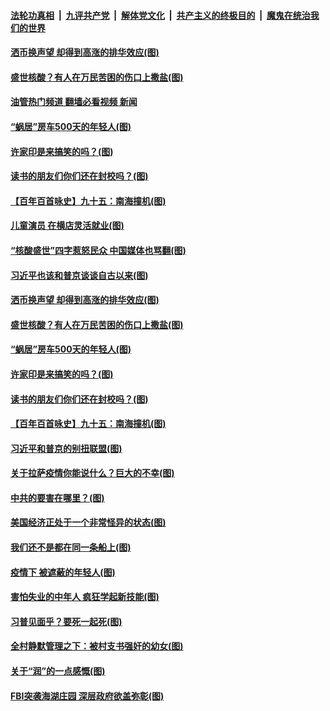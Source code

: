 ####  [法轮功真相](../../../../basic/blob/master/README.md?t=09192231) &nbsp;|&nbsp; [九评共产党](../../../../9ping.md/blob/master/README.md?t=09192231) &nbsp;|&nbsp; [解体党文化](../../../../jtdwh.md/blob/master/README.md?t=09192231)  &nbsp;|&nbsp; [共产主义的终极目的](../../../../gczydzjmd.md/blob/master/README.md?t=09192231) &nbsp;|&nbsp; [魔鬼在统治我们的世界](../../../../mgztzwmdsj.md/blob/master/README.md?t=09192231) 

#### [洒币换声望 却得到高涨的排华效应(图)](../pages/p4/1017019.md?t=09192231) 

#### [盛世核酸？有人在万民苦困的伤口上撒盐(图)](../pages/p4/1016962.md?t=09192231) 

#### [油管热门频道 翻墙必看视频 新闻](http://45.76.130.85:81/youtube.html?09192231)

#### [“蜗居”房车500天的年轻人(图)](../pages/p4/1016970.md?t=09192231) 

#### [许家印是来搞笑的吗？(图)](../pages/p4/1016956.md?t=09192231) 

#### [读书的朋友们你们还在封校吗？(图)](../pages/p4/1016958.md?t=09192231) 

#### [【百年百首咏史】九十五：南海撞机(图)](../pages/p4/1016963.md?t=09192231) 

#### [儿童演员 在横店灵活就业(图)](../pages/p4/1017022.md?t=09192231) 

#### [“核酸盛世”四字惹怒民众 中国媒体也骂翻(图)](../pages/p4/1017021.md?t=09192231) 

#### [习近平也该和普京谈谈自古以来(图)](../pages/p4/1017020.md?t=09192231) 

#### [洒币换声望 却得到高涨的排华效应(图)](../pages/p4/1017019.md?t=09192231) 

#### [盛世核酸？有人在万民苦困的伤口上撒盐(图)](../pages/p4/1016962.md?t=09192231) 

#### [“蜗居”房车500天的年轻人(图)](../pages/p4/1016970.md?t=09192231) 

#### [许家印是来搞笑的吗？(图)](../pages/p4/1016956.md?t=09192231) 

#### [读书的朋友们你们还在封校吗？(图)](../pages/p4/1016958.md?t=09192231) 

#### [【百年百首咏史】九十五：南海撞机(图)](../pages/p4/1016963.md?t=09192231) 

#### [习近平和普京的别扭联盟(图)](../pages/p4/1016876.md?t=09192231) 

#### [关于拉萨疫情你能说什么？巨大的不幸(图)](../pages/p4/1016877.md?t=09192231) 

#### [中共的要害在哪里？(图)](../pages/p4/1016874.md?t=09192231) 

#### [美国经济正处于一个非常怪异的状态(图)](../pages/p4/1016873.md?t=09192231) 

#### [我们还不是都在同一条船上(图)](../pages/p4/1016878.md?t=09192231) 

#### [疫情下 被遮蔽的年轻人(图)](../pages/p4/1016785.md?t=09192231) 

#### [害怕失业的中年人 疯狂学起新技能(图)](../pages/p4/1016801.md?t=09192231) 

#### [习普见面乎？要死一起死(图)](../pages/p4/1016797.md?t=09192231) 

#### [全村静默管理之下：被村支书强奸的幼女(图)](../pages/p4/1016786.md?t=09192231) 

#### [关于“润”的一点感慨(图)](../pages/p4/1015905.md?t=09192231) 

#### [FBI突袭海湖庄园 深层政府欲盖弥彰(图)](../pages/p4/1016313.md?t=09192231) 

<img src='http://gfw-breaker.win/goodnews/indexes/p4.md' width='0px' height='0px'/>
